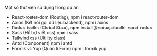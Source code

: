Một số thư viện sử dụng trong dự án

- React-router-dom (Routing), npm i react-router-dom
- Axios (Kết nối gọi dữ liệu backend), npm i axios
- Redux-toolkit (Global State), npm install @reduxjs/toolkit react-redux
- Sass (Hỗ trợ viết css) npm i sass
- Tailwind css (Ultility class)
- Antd (Component) npm i antd
- Formik và Yup (Quản lí Form) npm i formik yup

